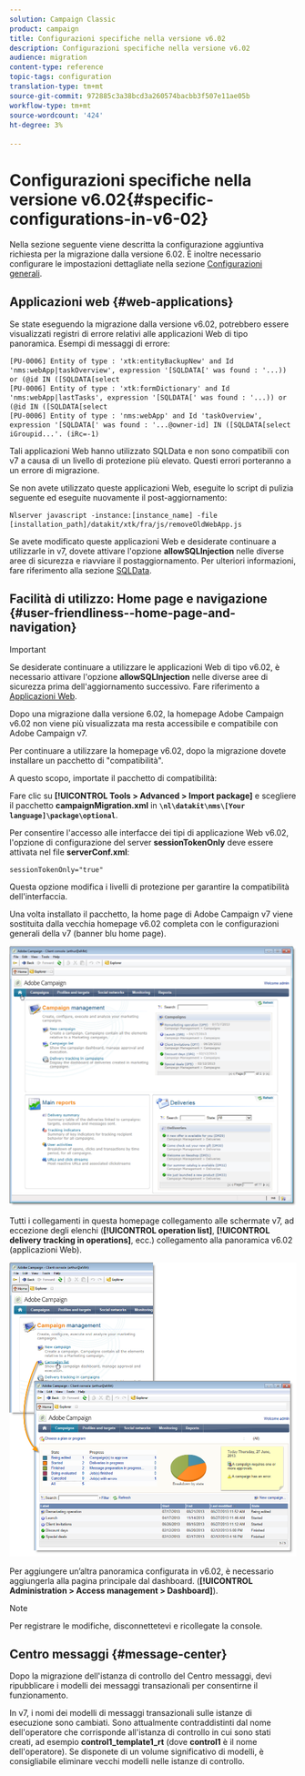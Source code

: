 ```yaml
---
solution: Campaign Classic
product: campaign
title: Configurazioni specifiche nella versione v6.02
description: Configurazioni specifiche nella versione v6.02
audience: migration
content-type: reference
topic-tags: configuration
translation-type: tm+mt
source-git-commit: 972885c3a38bcd3a260574bacbb3f507e11ae05b
workflow-type: tm+mt
source-wordcount: '424'
ht-degree: 3%

---
```



# Configurazioni specifiche nella versione v6.02{#specific-configurations-in-v6-02}

Nella sezione seguente viene descritta la configurazione aggiuntiva richiesta per la migrazione dalla versione 6.02. È inoltre necessario configurare le impostazioni dettagliate nella sezione [Configurazioni generali](../../migration/using/general-configurations.md).

## Applicazioni web {#web-applications}

Se state eseguendo la migrazione dalla versione v6.02, potrebbero essere visualizzati registri di errore relativi alle applicazioni Web di tipo panoramica. Esempi di messaggi di errore:

```
[PU-0006] Entity of type : 'xtk:entityBackupNew' and Id 'nms:webApp|taskOverview', expression '[SQLDATA[' was found : '...)) or (@id IN ([SQLDATA[select 
[PU-0006] Entity of type : 'xtk:formDictionary' and Id 'nms:webApp|lastTasks', expression '[SQLDATA[' was found : '...)) or (@id IN ([SQLDATA[select 
[PU-0006] Entity of type : 'nms:webApp' and Id 'taskOverview', expression '[SQLDATA[' was found : '...@owner-id] IN ([SQLDATA[select iGroupid...'. (iRc=-1)
```

Tali applicazioni Web hanno utilizzato SQLData e non sono compatibili con v7 a causa di un livello di protezione più elevato. Questi errori porteranno a un errore di migrazione.

Se non avete utilizzato queste applicazioni Web, eseguite lo script di pulizia seguente ed eseguite nuovamente il post-aggiornamento:

```
Nlserver javascript -instance:[instance_name] -file [installation_path]/datakit/xtk/fra/js/removeOldWebApp.js
```

Se avete modificato queste applicazioni Web e desiderate continuare a utilizzarle in v7, dovete attivare l&#39;opzione **allowSQLInjection** nelle diverse aree di sicurezza e riavviare il postaggiornamento. Per ulteriori informazioni, fare riferimento alla sezione [SQLData](../../migration/using/general-configurations.md#sqldata).

## Facilità di utilizzo: Home page e navigazione {#user-friendliness--home-page-and-navigation}

>[!IMPORTANT]
>
>Se desiderate continuare a utilizzare le applicazioni Web di tipo v6.02, è necessario attivare l&#39;opzione **allowSQLInjection** nelle diverse aree di sicurezza prima dell&#39;aggiornamento successivo. Fare riferimento a [Applicazioni Web](#web-applications).

Dopo una migrazione dalla versione 6.02, la homepage  Adobe Campaign v6.02 non viene più visualizzata ma resta accessibile e compatibile con  Adobe Campaign v7.

Per continuare a utilizzare la homepage v6.02, dopo la migrazione dovete installare un pacchetto di &quot;compatibilità&quot;.

A questo scopo, importate il pacchetto di compatibilità:

Fare clic su **[!UICONTROL Tools > Advanced > Import package]** e scegliere il pacchetto **campaignMigration.xml** in **`\nl\datakit\nms\[Your language]\package\optional`**.

Per consentire l&#39;accesso alle interfacce dei tipi di applicazione Web v6.02, l&#39;opzione di configurazione del server **sessionTokenOnly** deve essere attivata nel file **serverConf.xml**:

```
sessionTokenOnly="true"
```

Questa opzione modifica i livelli di protezione per garantire la compatibilità dell&#39;interfaccia.

Una volta installato il pacchetto, la home page di  Adobe Campaign v7 viene sostituita dalla vecchia homepage v6.02 completa con le configurazioni generali della v7 (banner blu home page).

![](assets/dashboards.png)

Tutti i collegamenti in questa homepage collegamento alle schermate v7, ad eccezione degli elenchi (**[!UICONTROL operation list]**, **[!UICONTROL delivery tracking in operations]**, ecc.) collegamento alla panoramica v6.02 (applicazioni Web).

![](assets/dashboards2.png)

Per aggiungere un’altra panoramica configurata in v6.02, è necessario aggiungerla alla pagina principale dal dashboard. (**[!UICONTROL Administration > Access management > Dashboard]**).

>[!NOTE]
>
>Per registrare le modifiche, disconnettetevi e ricollegate la console.

## Centro messaggi {#message-center}

Dopo la migrazione dell&#39;istanza di controllo del Centro messaggi, devi ripubblicare i modelli dei messaggi transazionali per consentirne il funzionamento.

In v7, i nomi dei modelli di messaggi transazionali sulle istanze di esecuzione sono cambiati. Sono attualmente contraddistinti dal nome dell&#39;operatore che corrisponde all&#39;istanza di controllo in cui sono stati creati, ad esempio **control1_template1_rt** (dove **control1** è il nome dell&#39;operatore). Se disponete di un volume significativo di modelli, è consigliabile eliminare vecchi modelli nelle istanze di controllo.
